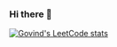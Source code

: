 ### Hi there 👋
[![Govind's LeetCode stats](https://leetcode-stats-six.vercel.app/?username=ygov&theme=light)](https://github.com/igovindy)
<!--
**iGovindY/iGovindY** is a ✨ _special_ ✨ repository because its `README.md` (this file) appears on your GitHub profile.

Here are some ideas to get you started:

- 🔭 I’m currently working on ...
- 🌱 I’m currently learning ...
- 👯 I’m looking to collaborate on ...
- 🤔 I’m looking for help with ...
- 💬 Ask me about ...
- 📫 How to reach me: ...
- 😄 Pronouns: ...
- ⚡ Fun fact: ...
-->
